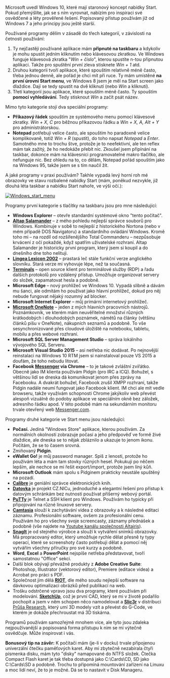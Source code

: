 <!-- dcterms:identifier = aspnetcz#5434 -->
<!-- dcterms:title = Jak na staronové Start menu ve Windows 10 -->
<!-- dcterms:abstract = Microsoft uvedl Windows 10, které mají staronový koncept nabídky Start. Pokud přemýšlíte, jak se s ním vyrovnat, nabízím pro inspiraci své osvědčené a léty prověřené řešení. Popisovaný přístup používám již od Windows 7 a jeho principy jsou ještě starší. -->
<!-- np9:categoryId = 1 -->
<!-- x4w:category = Tipy, triky -->
<!-- np9:authorId = 1 -->
<!-- np9:authorEmail = michal.valasek@altairis.cz -->
<!-- dcterms:creator = Michal Altair Valášek -->
<!-- dcterms:created = 2015-07-31T23:01:30.31+02:00 -->
<!-- dcterms:dateAccepted = 2015-08-01T00:00:00+02:00 -->
<!-- x4w:pictureWidth = 150 -->
<!-- x4w:pictureHeight = 150 -->
<!-- x4w:pictureUrl = /perex-pictures/20150801-jak-na-staronove-start-menu-ve-windows-10.png -->

Microsoft uvedl Windows 10, které mají staronový koncept nabídky Start. Pokud přemýšlíte, jak se s ním vyrovnat, nabízím pro inspiraci své osvědčené a léty prověřené řešení. Popisovaný přístup používám již od Windows 7 a jeho principy jsou ještě starší.

Používané programy dělím v zásadě do třech kategorií, v závislosti na četnosti používání: 

1.  Ty nejčastěji používané aplikace mám **připnuté na taskbaru** a kdykoliv je mohu spustit jedním kliknutím nebo klávesovou zkratkou. Ve Windows funguje klávesová zkratka "*Win + číslo*", kterou spustíte n-tou připnutou aplikaci. Takže pro spuštění první zleva stisknete *Win + 1* atd.
2.  Druhou kategorii tvoří aplikace, které spouštím relativně méně často, třeba jednou denně, ale pořád je chci mít při ruce. Ty mám umístěné **na první úrovni Start menu**, ve Windows 8 jsem je měl na Start screen jako dlaždice. Dají se tedy spustit na dvě kliknutí (nebo *Win* a kliknutí).
3.  Třetí kategorií jsou aplikace, které spouštím méně často. Ty spouštím **pomocí vyhledávání**. Tedy stisknout *Win* a začít psát název. 

Mimo tyto kategorie stojí dva speciální programy:

*   **Příkazový řádek** spouštím ze systémového menu pomocí klávesové zkratky. *Win + X, C* pro běžnou příkazovou řádku a *Win + X, A, Alt + Y* pro administrátorskou.
*   **Notepad** potřebuji velice často, ale spouštím ho paradoxně velice komplikovaně, totiž *Win + R* (spustit), do toho napsat *Notepad* a *Enter*. Samotného mne to trochu štve, protože je to neefektivní, ale ten reflex mám tak zažitý, že ho nedokáže přebít nic. Zkoušel jsem připínání na taskbar, dokonce mám na klávesnici programovatelné makro tlačítko, ale nefunguje nic. Bez ohledu na to, co dělám, Notepad pořád spouštím jako na Windows 95, takže jsem se s tím naučil žít. 

A jaké programy v praxi používám? Takhle vypadá levý horní roh mé obrazovky ve stavu rozbalené nabídky Start (mám, poněkud nezvykle, již dlouhá léta taskbar a nabídku Start nahoře, ve výši očí.):

[![Windows_start_menu](http://www.aspnet.cz/Files/20150731-Windows_start_menu_thumb.png "Windows_start_menu")](http://www.aspnet.cz/Files/20150731-Windows_start_menu_2.png)

Programy první kategorie s tlačítky na taskbaru jsou pro mne následující:

*   **Windows Explorer** – otevře standardní systémové okno "tento počítač".
*   [**Altap Salamander**](http://www.altap.cz/) – z mého pohledu nejlepší správce souborů pro Windows. Kombinuje v sobě to nejlepší z historického Nortona (nebo v mém případě DOS Navigatoru) a standardního ovládání Windows. Kromě toho mi – na rozdíl od rozšířenějšího Total Commanderu – nezpůsobuje krvácení z očí pokaždé, když spatřím uživatelské rozhraní. Altap Salamander je historicky první program, který jsem si koupil a do dnešního dne toho nelituji.
*   **[Lingea Lexicon 2002](http://www.lingea.cz/)** – prastará leč stále funkční verze anglického slovníku. Stará verze mi vyhovuje lépe, než ta současná.
*   [**Terminals**](http://terminals.codeplex.com/) – open source klient pro terminálové služby (RDP) a řadu dalších protokolů pro vzdálený přístup. Umožňuje organizovat servery do složek, zapamatovat hesla a podobně.
*   **Microsoft Edge** – nový prohlížeč ve Windows 10. Vypadá slibně a dávám mu šanci, ale odmítám ho používat jako hlavní prohlížeč, dokud pro něj nebude fungovat nějaký rozumný ad blocker.
*   **Microsoft Internet Explorer** – můj primární internetový prohlížeč.
*   **[Microsoft OneNote](http://www.onenote.com/)** – jeden z mých hlavních pracovních nástrojů. Poznámkovník, ve kterém mám neuvěřitelné množství různých krátkodobých i dlouhodobých poznámek, námětů na články (většinu článků píšu v OneNote), nákupních seznamů a podobně. To vše sesynchronizované přes cloudové úložiště na notebooku, tabletu, mobilu a přes webové rozhraní.
*   **Microsoft SQL Server Management Studio** – správa lokálního vývojového SQL Serveru.
*   **Microsoft Visual Studio 2015** – asi netřeba nic dodávat. Po nejnovější reinstalaci na Windows 10 RTM jsem si nainstaloval pouze VS 2015 a doufám, že toho nebudu litovat.
*   **Facebook [Messenger](http://www.messenger.com/) via Chrome** – to je takové zvláštní zviřátko. Obecně jako IM klienta používám Pidgin (pro IRC a ICQ). Bohužel, s většinou lidí se dneska dá komunikovat jenom přes zprávy na Facebooku. A dvakrát bohužel, Facebook zrušil XMPP rozhraní, takže Pidgin nadále neumí fungovat jako Facebook klient. IM chci ale mít vedle browseru, takže využívám schopnosti Chrome jakýkoliv web převést alespoň vizuálně do podoby aplikace ve speciálním okně bez záložek, adresního řádku apod. V této podobě mám na sekundárním monitoru trvale otevřený web [Messenger.com](http://www.messenger.com/). 

Programy druhé kategorie ve Start menu jsou následující:

*   **Počasí.** Jediná "Windows Store" aplikace, kterou používám. Za normálních okolností zobrazuje počasí a jeho předpověď ve formě živé dlaždice, ale dneska se to nějak zbláznilo a ukazuje to jenom ikonu. Počítám, že se to časem srovná.
*   Zmiňovaný **Pidgin**.
*   **eWallet Go!** je můj password manager. Spíš z lenosti, protože ho používám léta a mám tam stovky různých hesel. Pokukuji po něčem lepším, ale nechce se mi řešit export/import, protože jsem líný kůň.
*   **Microsoft Outlook** mám spolu s Pidginem prakticky neustále spuštěný na pozadí.
*   **[Calibre](http://www.calibre-ebook.com/)** je geniální správce elektronických knih.
*   [**Datovka**](https://labs.nic.cz/cs/datovka.html) je projekt CZ.NICu, jednoduché a elegantní řešení pro přístup k datovým schránkám bez nutnosti používat příšerný webový portál.
*   [**PuTTy**](http://www.putty.org/) je Telnet a SSH klient pro Windows. Používám ho typicky při připojování na různé linuxové servery.
*   **[Camtasia](https://www.techsmith.com/camtasia.html)** slouží k zachytávání videa z obrazovky a k následné editaci záznamu. Profesionální software, ovšem za profesionální cenu. Používám ho pro všechny svoje screencasty, záznamy přednášek a podobně (vše najdete na [Youtube kanálu společnosti Altairis](https://youtube.com/altairiscz)).
*   **[SnagIt](https://www.techsmith.com/snagit.html)** je od stejného výrobce a slouží k vytváření snímků obrazovky. Má propracovaný editor, který umožňuje rychle dělat přesně ty typy operací, které se screenshoty často potřebuji dělat a pomocí něj vytvářím všechny příručky pro své kurzy a podobně.
*   **Word**, **Excel** a **PowerPoint** nejspíše netřeba představovat, tvoří samostatnou "Office" sekci.
*   Další blok obývají převážně produkty z **Adobe Creative Suite**: Photoshop, Illustrator (vektorový editor), Premiere (editace videa) a Acrobat pro práci s PDF.
*   Společnost jim dělá [**RIOT**](http://luci.criosweb.ro/riot/), dle mého soudu nejlepší software na dávkovou optimalizaci obrázků před publikací na web.
*   Trošku odstrčené vpravo jsou dva programy, které používám při modelování. **[SketchUp](http://www.sketchup.com/)**, což je první CAD, který se mi v životě podařilo pochopit a jsem v něm schopen něco namodelovat a [**Slic3r**](http://slic3r.org/) v distribuci [Průša Research](http://www.prusa3d.cz/ovladace/), který umí 3D modely vzít a převést do G-Code, ve kterém je dokáže přechroustat má 3D tiskárna. 

Programů používám samozřejmě mnohem více, ale tyto jsou zdaleka nejpoužívanější a popisovaná forma přístupu k nim se mi výtečně osvědčuje. Může inspirovat i vás.

**Bonusový tip na závěr:** K počítači mám (je-li v docku) trvale připojenou univerzální čtečku paměťových karet. Aby mi zbytečně nezabírala čtyři písmenka disku, mám tyto "disky" namapované do NTFS složek. Čtečka Compact Flash karet je tak třeba dostupná jako C:\Cards\CD, SD jako C:\Cards\SD a podobně. Trochu to připomíná mountování zařízení na Linuxu a moc lidí neví, že to je možné. Dá se to nastavit v Disk Manageru.